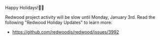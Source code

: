 Happy Holidays!🎄🎉 

Redwood project activity will be slow until Monday, January 3rd. Read the following "Redwood Holiday Updates" to learn more:
- https://github.com/redwoodjs/redwood/issues/3992


